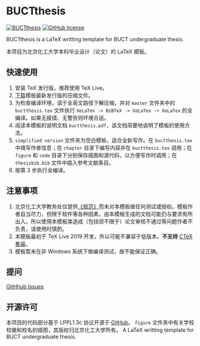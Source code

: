 # BUCTthesis

[![BUCTthesis](https://img.shields.io/badge/BUCTthesis-LaTeX-blue)](https://github.com/Miracle0565/BUCTthesis)
[![GitHub license](https://img.shields.io/github/license/Miracle0565/BUCTthesis)](https://github.com/Miracle0565/BUCTthesis/blob/master/LICENSE)

BUCTthesis is a LaTeX writting template for BUCT undergraduate thesis.

本项目为北京化工大学本科毕业设计（论文）的 LaTeX 模板。

## 快速使用

1. 安装 TeX 发行版，推荐使用 TeX Live。
2. [下载](https://github.com/Miracle0565/BUCTthesis/releases)模板最新发行版的压缩文件。
3. 为检查编译环境，请于全英文路径下解压缩，并对 `master` 文件夹中的  `buctthesis.tex` 文件执行 `XeLaTex -> BiBTeX -> XeLaTex -> XeLaTex` 的全编译。如果无报错、无警告则环境合适。
4. 阅读本模板的说明文档 `buctthesis.pdf`，该文档简要地说明了模板的使用方法。
5. `simplified version` 文件夹为空白模板，适合全新写作。在 `buctthesis.tex` 中填写作者信息；在 `chapter` 目录下编写内容并在 `buctthesis.tex` 调用；在 `figure` 和 `code` 目录下分别保存插图和源代码，以方便写作时调用；在 `thesisbib.bib` 文件中插入参考文献条目。
6. 按第 3 步执行全编译。

## 注意事项

1. 北京化工大学教务处仅提供[《规范》](https://jiaowuchu.buct.edu.cn/2018/1009/c515a22046/page.htm)而未对本模板做任何测试或授权。模板作者自当尽力，但限于软件等各种因素，由本模板生成的文档可能仍与要求有所出入。所以使用本模板类造成（包括但不限于）论文审核不通过等问题作者不负责，请使用时慎酌。
2. 本模板最初于 TeX Live 2019 开发，所以可能不兼容于低版本。**不支持** [CTeX 套装](http://www.ctex.org/CTeXDownload)。
3. 模板暂未在非 Windows 系统下做编译测试，故不能保证正确。

## 提问

[GitHhub Issues](https://github.com/Miracle0565/BUCTthesis/issues)

## 开源许可

本项目的代码部分基于 LPPL1.3c 协议开源于 [GitHub](https://github.com/Miracle0565/BUCTthesis)。
`figure` 文件夹中有关学校校徽和校名的插图，其版权归北京化工大学所有。
A LaTeX writting template for BUCT undergraduate thesis.